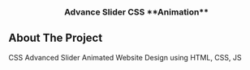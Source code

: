 <a name="readme-top"></a>

<div align="center">
	<h3 align="center">Advance Slider CSS **Animation**</h3>
</div>

<!-- ABOUT THE PROJECT -->
## About The Project
<p>
	CSS Advanced Slider Animated Website Design using HTML, CSS, JS
</p>
